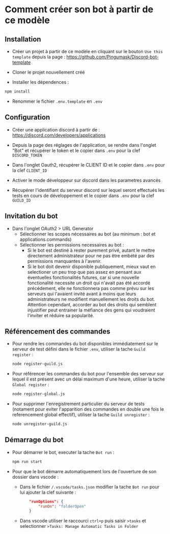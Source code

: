 # Comment créer son bot à partir de ce modèle

## Installation
- Créer un projet à partir de ce modèle en cliquant sur le bouton `Use this template` depuis la page : https://github.com/Pingumask/Discord-bot-template
  
- Cloner le projet nouvellement créé

- Installer les dépendences : 
```bash
npm install
```

- Renommer le fichier `.env.template` en `.env`

## Configuration

- Créer une application discord à partir de : https://discord.com/developers/applications

- Depuis la page des réglages de l'application, se rendre dans l'onglet "Bot" et récupérer le token et le copier dans `.env` pour la clef `DISCORD_TOKEN` 

- Dans l'onglet Oauth2, récupérer le CLIENT ID et le copier dans `.env` pour la clef `CLIENT_ID`

- Activer le mode développeur sur discord dans les parametres avancés

- Récupérer l'identifiant du serveur discord sur lequel seront effectués les tests en cours de développement et le copier dans `.env` pour la clef `GUILD_ID`

## Invitation du bot

- Dans l'onglet OAuth2 > URL Generator
  - Sélectionner les scopes nécessaires au bot (au minimum : bot et applications.commands)
  - Sélectionner les permissions necessaires au bot :
    - Si le bot est destiné à rester purement privé, autant le mettre directement administrateur pour ne pas être embété par des permissions manquantes à l'avenir. 
    - Si le bot doit devenir disponible publiquement, mieux vaut en selectioner un peu trop que pas assez en pensant aux éventuelles fonctionalités futures, car si une nouvelle fonctionalité necessite un droit qui n'avait pas été accordé précédement, elle ne fonctionnera pas comme prévu sur les serveurs qui l'avaient invité avant à moins que leurs administrateurs ne modifient manuellement les droits du bot. Attention cependant, accorder au bot des droits qui semblent injustifier peut entrainer la méfiance des gens qui voudraient l'inviter et réduire sa popularité.

## Référencement des commandes

- Pour rendre les commandes du bot disponibles immédiatement sur le serveur de test défini dans le fichier `.env`, utiliser la tache `Guild register` : 
    ```bash
    node register-guild.js
    ```
- Pour référencer les commandes du bot pour l'ensemble des serveur sur lequel il est présent avec un délai maximum d'une heure, utiliser la tache `Global register` :
    ```bash
    node register-global.js
    ```
- Pour supprimer l'enregistrement particulier du serveur de tests (notament pour eviter l'apparition des commandes en double une fois le referencement global effectif), utiliser la tache `Guild unregister` :
    ```bash
    node unregister-guild.js
    ```
## Démarrage du bot

- Pour démarrer le bot, executer la tache `Bot run` :
    ```bash
    npm run start
    ```

- Pour que le bot démarre automatiquement lors de l'ouverture de son dossier dans vscode :
  - Dans le fichier `/.vscode/tasks.json` modifier la tache `Bot run` pour lui ajouter la clef suivante :
    ```json
        "runOptions": {
            "runOn": "folderOpen"
        }
    ```
  - Dans vscode utiliser le raccourci `ctrl+p` puis saisir `>tasks` et selectionner `>Tasks: Manage Automatic Tasks in Folder`